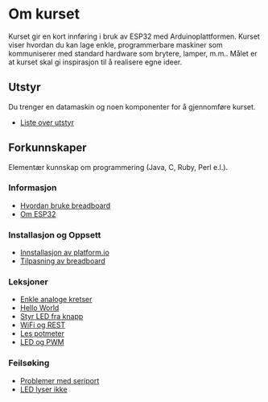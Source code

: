 
# Om kurset
Kurset gir en kort innføring i bruk av ESP32 med Arduinoplattformen. Kurset viser hvordan du kan lage enkle, programmerbare maskiner som kommuniserer med standard hardware som brytere, lamper, m.m.. Målet er at kurset skal gi inspirasjon til å realisere egne ideer.

## Utstyr
Du trenger en datamaskin og noen komponenter for å gjennomføre kurset.
* [Liste over utstyr](Utstyr.md)

## Forkunnskaper
Elementær kunnskap om programmering (Java, C, Ruby, Perl e.l.).

### Informasjon
* [Hvordan bruke breadboard](./Informasjon/BrukAvBreadboard/README.md)
* [Om ESP32](./Informasjon/ESP32/README.md)

### Installasjon og Oppsett
* [Innstallasjon av platform.io](./InstallasjonOgOppsett/InstallasjonPlatformio/README.md)
* [Tilpasning av breadboard](./InstallasjonOgOppsett/TilpasningBreadboard/README.md)

### Leksjoner
* [Enkle analoge kretser](./Leksjoner/LampeOgKnapp/README.md)
* [Hello World](./Leksjoner/HelloWorld/README.md)
* [Styr LED fra knapp](./Leksjoner/StyrLEDFraKnapp/README.md)
* [WiFi og REST](./Leksjoner/WiFiOgREST/README.md)
* [Les potmeter](./Leksjoner/LesPotmeter/README.md)
* [LED og PWM](./Leksjoner/LED_PWM/README.md)

### Feilsøking
* [Problemer med seriport](./Feilsoeking/Serieport/README.md)
* [LED lyser ikke](./Feilsoeking/LEDPoler/README.md)
